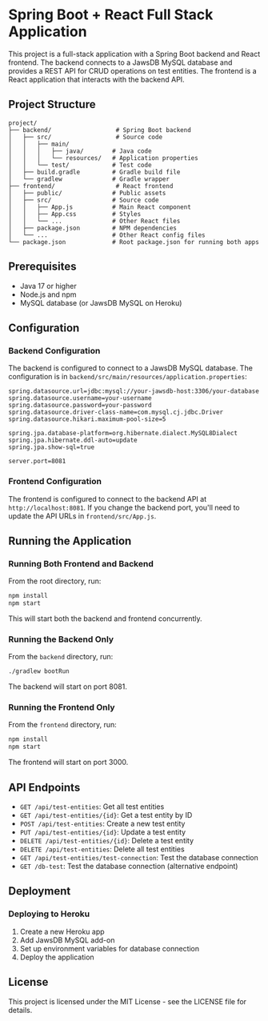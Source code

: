 # Spring Boot + React Full Stack Application

This project is a full-stack application with a Spring Boot backend and React frontend. The backend connects to a JawsDB MySQL database and provides a REST API for CRUD operations on test entities. The frontend is a React application that interacts with the backend API.

## Project Structure

```
project/
├── backend/                  # Spring Boot backend
│   ├── src/                  # Source code
│   │   ├── main/
│   │   │   ├── java/        # Java code
│   │   │   └── resources/   # Application properties
│   │   └── test/            # Test code
│   ├── build.gradle         # Gradle build file
│   └── gradlew              # Gradle wrapper
├── frontend/                 # React frontend
│   ├── public/              # Public assets
│   ├── src/                 # Source code
│   │   ├── App.js           # Main React component
│   │   ├── App.css          # Styles
│   │   └── ...              # Other React files
│   ├── package.json         # NPM dependencies
│   └── ...                  # Other React config files
└── package.json             # Root package.json for running both apps
```

## Prerequisites

- Java 17 or higher
- Node.js and npm
- MySQL database (or JawsDB MySQL on Heroku)

## Configuration

### Backend Configuration

The backend is configured to connect to a JawsDB MySQL database. The configuration is in `backend/src/main/resources/application.properties`:

```properties
spring.datasource.url=jdbc:mysql://your-jawsdb-host:3306/your-database
spring.datasource.username=your-username
spring.datasource.password=your-password
spring.datasource.driver-class-name=com.mysql.cj.jdbc.Driver
spring.datasource.hikari.maximum-pool-size=5

spring.jpa.database-platform=org.hibernate.dialect.MySQL8Dialect
spring.jpa.hibernate.ddl-auto=update
spring.jpa.show-sql=true

server.port=8081
```

### Frontend Configuration

The frontend is configured to connect to the backend API at `http://localhost:8081`. If you change the backend port, you'll need to update the API URLs in `frontend/src/App.js`.

## Running the Application

### Running Both Frontend and Backend

From the root directory, run:

```bash
npm install
npm start
```

This will start both the backend and frontend concurrently.

### Running the Backend Only

From the `backend` directory, run:

```bash
./gradlew bootRun
```

The backend will start on port 8081.

### Running the Frontend Only

From the `frontend` directory, run:

```bash
npm install
npm start
```

The frontend will start on port 3000.

## API Endpoints

- `GET /api/test-entities`: Get all test entities
- `GET /api/test-entities/{id}`: Get a test entity by ID
- `POST /api/test-entities`: Create a new test entity
- `PUT /api/test-entities/{id}`: Update a test entity
- `DELETE /api/test-entities/{id}`: Delete a test entity
- `DELETE /api/test-entities`: Delete all test entities
- `GET /api/test-entities/test-connection`: Test the database connection
- `GET /db-test`: Test the database connection (alternative endpoint)

## Deployment

### Deploying to Heroku

1. Create a new Heroku app
2. Add JawsDB MySQL add-on
3. Set up environment variables for database connection
4. Deploy the application

## License

This project is licensed under the MIT License - see the LICENSE file for details.
